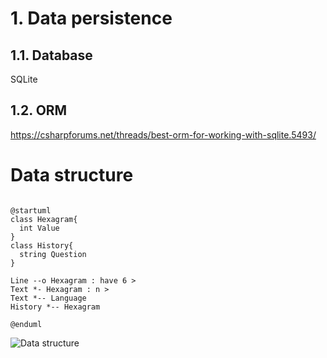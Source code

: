 # 1. Data persistence
## 1.1. Database
SQLite
## 1.2. ORM
https://csharpforums.net/threads/best-orm-for-working-with-sqlite.5493/

# Data structure

```

@startuml
class Hexagram{
  int Value
}
class History{
  string Question
}

Line --o Hexagram : have 6 >
Text *- Hexagram : n >
Text *-- Language
History *-- Hexagram

@enduml
```
![Data structure](
https://www.plantuml.com/plantuml/png/JOun2m8n34Rt_8fl5hewECYD3hS8uXuqr48lXIQL4_6_Mq6zMzzx9DzWpjNRbEcIsGm7cJbMdfu497MSEJUXryycyr8V7sbUaqOScvYdeZsXCQaWXF8_WXrkV1TiiQUJp8vDM3jTSC386Xj7eU-F3fUOQ12zzfLl
)
